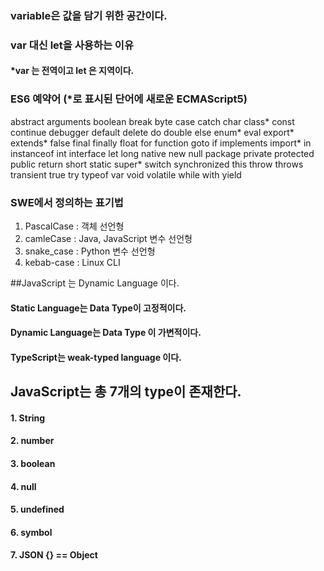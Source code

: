 ### variable은 값을 담기 위한 공간이다.
### var 대신 let을 사용하는 이유
#### *var 는 전역이고 let 은 지역이다.
### ES6 예약어 (*로 표시된 단어에 새로운 ECMAScript5)
abstract	arguments	boolean	break	byte
case	catch	char	class*	const
continue	debugger	default	delete	do
double	else	enum*	eval	export*
extends*	false	final	finally	float
for	function	goto	if	implements
import*	in	instanceof	int	interface
let	long	native	new	null
package	private	protected	public	return
short	static	super*	switch	synchronized
this	throw	throws	transient	true
try	typeof	var	void	volatile
while	with	yield		

### SWE에서 정의하는 표기법
1. PascalCase : 객체 선언형
2. camleCase : Java, JavaScript 변수 선언형
3. snake_case : Python 변수 선언형
4. kebab-case : Linux CLI

##JavaScript 는 Dynamic Language 이다.
#### Static Language는 Data Type이 고정적이다.
#### Dynamic Language는 Data Type 이 가변적이다.
#### TypeScript는 weak-typed language 이다.



## JavaScript는 총 7개의 type이 존재한다.
#### 1. String
#### 2. number
#### 3. boolean
#### 4. null
#### 5. undefined
#### 6. symbol
#### 7. JSON {}  == Object

